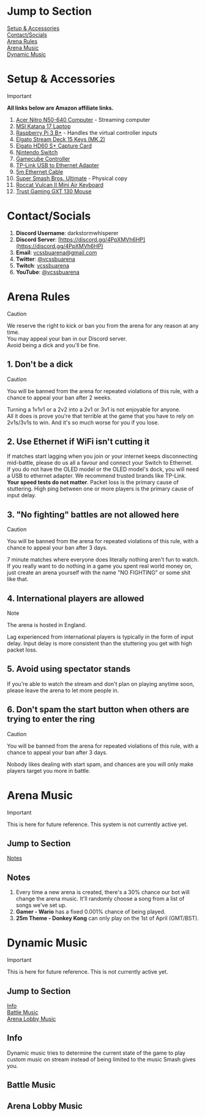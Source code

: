 # Jump to Section
[Setup & Accessories](#setup--accessories)<br>
[Contact/Socials](#contact-socials)<br>
[Arena Rules](#arena-rules)<br>
[Arena Music](#arena-music)<br>
[Dynamic Music](#dynamic-music)

# Setup & Accessories
> [!IMPORTANT]
> **All links below are Amazon affiliate links.**
1. [Acer Nitro N50-640 Computer](https://amzn.to/3QKQG36) - Streaming computer
2. [MSI Katana 17 Laptop](https://amzn.to/44HVQme)
3. [Raspberry Pi 3 B+](https://amzn.to/44La2Lt) - Handles the virtual controller inputs
4. [Elgato Stream Deck 15 Keys (MK.2)](https://amzn.to/3QIM3a4)
5. [Elgato HD60 S+ Capture Card](https://amzn.to/4b0Fyqg)
6. [Nintendo Switch](https://amzn.to/3WIjywH)
7. [Gamecube Controller](https://amzn.to/4enPn4x)
8. [TP-Link USB to Ethernet Adapter](https://amzn.to/3ypjGXT)
9. [5m Ethernet Cable](https://amzn.to/3Ka1Hri)
10. [Super Smash Bros. Ultimate](https://amzn.to/4dBiVeJ) - Physical copy
11. [Roccat Vulcan II Mini Air Keyboard](https://amzn.to/4bI1jvB)
12. [Trust Gaming GXT 130 Mouse](https://amzn.to/4bC1fO4)

# Contact/Socials
1. **Discord Username**: darkstormwhisperer
2. **Discord Server**: [https://discord.gg/4PpXMVh6HP](https://discord.gg/4PpXMVh6HP)
3. **Email**: [vcssbuarena@gmail.com](mailto:vcssbuarena@gmail.com)
4. **Twitter**: [@vcssbuarena](https://x.com/vcssbuarena)
5. **Twitch**: [vcssbuarena](https://www.twitch.tv/vcssbuarena)
6. **YouTube**: [@vcssbuarena](https://www.youtube.com/@vcssbuarena)

# Arena Rules
> [!CAUTION]
> We reserve the right to kick or ban you from the arena for any reason at any time.<br>
> You may appeal your ban in our Discord server.<br>
> Avoid being a dick and you'll be fine.

## 1. Don't be a dick
> [!CAUTION]
> You will be banned from the arena for repeated violations of this rule, with a chance to appeal your ban after 2 weeks.

Turning a 1v1v1 or a 2v2 into a 2v1 or 3v1 is not enjoyable for anyone.<br>
All it does is prove you're that terrible at the game that you have to rely on 2v1s/3v1s to win. And it's so much worse for you if you lose.

## 2. Use Ethernet if WiFi isn't cutting it
If matches start lagging when you join or your internet keeps disconnecting mid-battle, please do us all a favour and connect your Switch to Ethernet.<br>
If you do not have the OLED model or the OLED model's dock, you will need a USB to ethernet adapter. We recommend trusted brands like TP-Link.<br>
**Your speed tests do not matter**. Packet loss is the primary cause of stuttering. High ping between one or more players is the primary cause of input delay.

## 3. "No fighting" battles are not allowed here
> [!CAUTION]
> You will be banned from the arena for repeated violations of this rule, with a chance to appeal your ban after 3 days.

7 minute matches where everyone does literally nothing aren't fun to watch.<br>
If you really want to do nothing in a game you spent real world money on, just create an arena yourself with the name "NO FIGHTING" or some shit like that.

## 4. International players are allowed
> [!NOTE]
> The arena is hosted in England.

Lag experienced from international players is typically in the form of input delay. Input delay is more consistent than the stuttering you get with high packet loss.

## 5. Avoid using spectator stands
If you're able to watch the stream and don't plan on playing anytime soon, please leave the arena to let more people in.

## 6. Don't spam the start button when others are trying to enter the ring
> [!CAUTION]
> You will be banned from the arena for repeated violations of this rule, with a chance to appeal your ban after 3 days.

Nobody likes dealing with start spam, and chances are you will only make players target you more in battle.

# Arena Music
> [!IMPORTANT]
> This is here for future reference. This system is not currently active yet.

## Jump to Section
[Notes](#notes)

## Notes
1. Every time a new arena is created, there's a 30% chance our bot will change the arena music. It'll randomly choose a song from a list of songs we've set up.
2. **Gamer - Wario** has a fixed 0.001% chance of being played.
3. **25m Theme - Donkey Kong** can only play on the 1st of April (GMT/BST).

# Dynamic Music
> [!IMPORTANT]
> This is here for future reference. This is not currently active yet.

## Jump to Section
[Info](#info)<br>
[Battle Music](#battle-music)<br>
[Arena Lobby Music](#arena-lobby-music)

## Info
Dynamic music tries to determine the current state of the game to play custom music on stream instead of being limited to the music Smash gives you.

## Battle Music

## Arena Lobby Music
